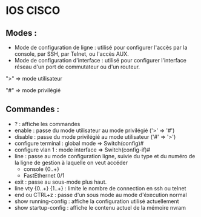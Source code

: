 # IOS CISCO
## Modes :
- Mode de configuration de ligne : utilisé pour configurer l'accès par la console, par SSH, par Telnet, ou l'accès AUX.
- Mode de configuration d'interface : utilisé pour configurer l'interface réseau d'un port de commutateur ou d'un routeur.

">" => mode utilisateur

"#" => mode privilégié

## Commandes :

- ? : affiche les commandes
- enable : passe du mode utilisateur au mode privilégié ('>' => '#')
- disable : passe du mode privilégié au mode utilisateur ('#' => '>')
- configure terminal : global mode => Switch(config)#
- configure vlan 1 : mode interface => Switch(config-if)#
- line : passe au mode configuration ligne, suivie du type et du numéro de la ligne de gestion à laquelle on veut accéder
    - console {0..+}
    - FastEthernet 0/1 
- exit : passe au sous-mode plus haut.
- line vty {0..+} {1..+} : limite le nombre de connection en ssh ou telnet
- end ou CTRL+z : passe d'un sous mode au mode d'éxecution normal
- show running-config : affiche la configuration utilisé actuellement
- show startup-config : affiche le contenu actuel de la mémoire nvram
